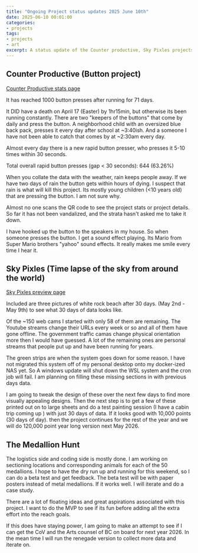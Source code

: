 ```yaml
---
title: "Ongoing Project status updates 2025 June 10th"
date: 2025-06-10 00:01:00
categories:
- projects
tags:
- projects
- art
excerpt: A status update of the Counter productive, Sky Pixles projects 
---
```


## Counter Productive (Button project)

[Counter Productive stats page](https://blog.abluestar.com/other/counterproductive.html)

It has reached 1000 button presses after running for 71 days.

It DID have a death on April 17 (Easter) by 1hr15min, but otherwise its been running constantly.
There are two "keepers of the buttons" that come by daily and press the button. A neighborhood child with an oversized blue back pack, presses it every day after school at ~3:40ish. And a someone I have not been able to catch that comes by at ~2:30am every day.

Almost every day there is a new  rapid button presser, who presses it 5-10 times within 30 seconds.

Total overall rapid button presses (gap < 30 seconds): 644 (63.26%)

When you collate the data with the weather, rain keeps people away. If we have two days of rain the button gets within hours of dying. I suspect that rain is what will kill this project.
Its mostly young children (<10 years old) that are pressing the button. I am not sure why.

Almost no one scans the QR code to see the project stats or project details. So far it has not been vandalized, and the strata hasn't asked me to take it down.

I have hooked up the button to the speakers in my house. So when someone presses the button. I get a sound effect playing. Its Mario from Super Mario brothers "yahoo" sound effects. It really makes me smile every time I hear it.

## Sky Pixles (Time lapse of the sky from around the world)

[Sky Pixles preview page](https://htmlpreview.github.io/?https://github.com/funvill/skypixel/blob/main/index.html)

Included are three pictures of white rock beach after 30 days. (May 2nd - May 9th) to see what 30 days of data looks like.

Of the ~150 web cams I started with only 58 of them are remaining. The Youtube streams change their URLs every week or so and all of them have gone offline.  The government traffic camas change physical orientation more then I would have guessed. A lot of the remaining ones are personal streams that people put up and have been running for years.

The green strips are when the system goes down for some reason. I have not migrated this system off of my personal desktop onto my docker-ized NAS yet. So A windows update will shut down the WSL system and the cron job will fail. I am planning on filling these missing sections in with previous days data.

I am going to tweak the design of these over the next few days to find more visually appealing designs. Then the next step is to get a few of these printed out on to large sheets and do a test painting session (I have a cabin trip coming up ) with just 30 days of data.
If it looks good with 10,000 points (30 days of day). then the project continues for the rest of the year and we will do 120,000 point year long version next May 2026.

## The Medallion Hunt

The logistics side and coding side is mostly done. I am working on sectioning locations and corresponding animals for each of the 50 medallions. I hope to have the dry run up and running for this weekend, so I can do a beta test and get feedback. The beta test will be with paper posters instead of metal medallions. If it works well. I will iterate and do a case study.

There are a lot of floating ideas and great aspirations associated with this project. I want to do the MVP to see if its fun before adding all the extra effort into the reach goals.

If this does have staying power, I am going to make an attempt to see if I can get the CoV and the Arts counsel of BC on board for next year 2026. In the mean time I will run the renegade version to collect more data and iterate on.
